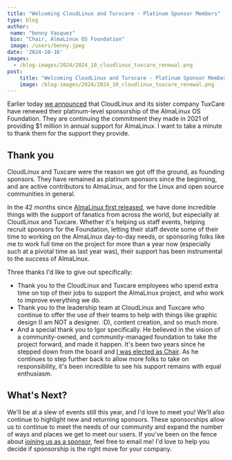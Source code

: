 ```yaml
---
title: "Welcoming CloudLinux and Turxcare - Platinum Sponsor Members"
type: blog
author: 
 name: "benny Vasquez"
 bio: "Chair, AlmaLinux OS Foundation"
 image: /users/benny.jpeg
date: '2024-10-16'
images:
  - /blog-images/2024/2024_10_cloudlinux_tuxcare_renewal.png
post: 
    title: "Welcoming CloudLinux and Turxcare - Platinum Sponsor Members"
    image: /blog-images/2024/2024_10_cloudlinux_tuxcare_renewal.png
---
```


Earlier today [we announced](https://www.einpresswire.com/article/752045731/almalinux-os-foundation-announces-continued-platinum-level-support-from-cloudlinux-and-tuxcare) that CloudLinux and its sister company TuxCare have renewed their platinum-level sponsorship of the AlmaLinux OS Foundation. They are continuing the commitment they made in 2021 of providing $1 million in annual support for AlmaLinux. I want to take a minute to thank them for the support they provide.

## Thank you

CloudLinux and Tuxcare were the reason we got off the ground, as founding sponsors. They have remained as platinum sponsors since the beginning, and are active contributors to AlmaLinux, and for the Linux and open source communities in general.

In the 42 months since [AlmaLinux first released](/blog/almalinux-os-stable-release-is-live/), we have done incredible things with the support of fanatics from across the world, but especially at CloudLinux and Tuxcare. Whether it's helping us staff events, helping recruit sponsors for the Foundation, letting their staff devote some of their time to working on the AlmaLinux day-to-day needs, or sponsoring folks like me to work full time on the project for more than a year now (especially such at a pivotal time as last year was), their support has been instrumental to the success of AlmaLinux.

Three thanks I'd like to give out specifically:

-   Thank you to the CloudLinux and Tuxcare employees who spend extra time on top of their jobs to support the AlmaLinux project, and who work to improve everything we do.
-   Thank you to the leadership team at CloudLinux and Tuxcare who continue to offer the use of their teams to help with things like graphic design (I am NOT a designer. :D), content creation, and so much more. 
-   And a special thank you to Igor specifically. He believed in the vision of a community-owned, and community-managed foundation to take the project forward, and made it happen. It's been two years since he stepped down from the board and [I was elected as Chair](/blog/hi-im-benny-how-can-i-help/). As he continues to step further back to allow more folks to take on responsibility, it's been incredible to see his support remains with equal enthusiasm.

## What's Next?

We'll be at a slew of events still this year, and I'd love to meet you! We'll also continue to highlight new and returning sponsors. These sponsorships allow us to continue to meet the needs of our community and expand the number of ways and places we get to meet our users. If you've been on the fence about [joining us as a sponsor](/members/), feel free to email me! I'd love to help you decide if sponsorship is the right move for your company.